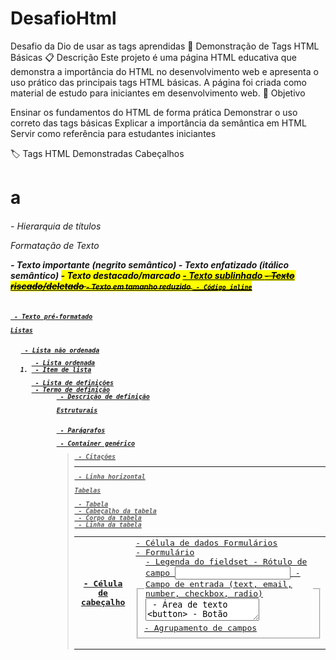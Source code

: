 # DesafioHtml
Desafio da Dio de usar as tags aprendidas
📄 Demonstração de Tags HTML Básicas
📋 Descrição
Este projeto é uma página HTML educativa que demonstra a importância do HTML no desenvolvimento web e apresenta o uso prático das principais tags HTML básicas. A página foi criada como material de estudo para iniciantes em desenvolvimento web.
🎯 Objetivo

Ensinar os fundamentos do HTML de forma prática
Demonstrar o uso correto das tags básicas
Explicar a importância da semântica em HTML
Servir como referência para estudantes iniciantes

🏷️ Tags HTML Demonstradas
Cabeçalhos

<h1> a <h6> - Hierarquia de títulos

Formatação de Texto

<strong> - Texto importante (negrito semântico)
<em> - Texto enfatizado (itálico semântico)
<mark> - Texto destacado/marcado
<u> - Texto sublinhado
<del> - Texto riscado/deletado
<small> - Texto em tamanho reduzido
<code> - Código inline
<pre> - Texto pré-formatado

Listas

<ul> - Lista não ordenada
<ol> - Lista ordenada
<li> - Item de lista
<dl> - Lista de definições
<dt> - Termo de definição
<dd> - Descrição de definição

Estruturais

<p> - Parágrafos
<div> - Container genérico
<blockquote> - Citações
<hr> - Linha horizontal

Tabelas

<table> - Tabela
<thead> - Cabeçalho da tabela
<tbody> - Corpo da tabela
<tr> - Linha da tabela
<th> - Célula de cabeçalho
<td> - Célula de dados

Formulários

<form> - Formulário
<fieldset> - Agrupamento de campos
<legend> - Legenda do fieldset
<label> - Rótulo de campo
<input> - Campo de entrada (text, email, number, checkbox, radio)
<textarea> - Área de texto
<button> - Botão

Semânticas HTML5

<figure> - Figura/imagem
<figcaption> - Legenda da figura
<aside> - Conteúdo relacionado
<footer> - Rodapé

Links

<a> - Links (http, mailto, tel)

🚀 Como Usar
1. Download do Arquivo
bash# Clone ou baixe o arquivo HTML
# Salve como: index.html ou demo-html.html
2. Abrir no Navegador

Clique duas vezes no arquivo HTML, ou
Arraste o arquivo para o navegador, ou
Use um servidor local:

bash# Com Python 3
python -m http.server 8000

# Com Node.js (http-server)
npx http-server

# Com PHP
php -S localhost:8000
3. Visualizar
Acesse http://localhost:8000 no navegador
🎨 Recursos da Página
✅ Conteúdo Educativo

Explicação sobre a importância do HTML
Histórico da evolução do HTML
Exemplos práticos de cada tag

✅ Design Responsivo

Layout adaptável para diferentes telas
CSS interno para estilização
Design limpo e profissional

✅ Acessibilidade

Estrutura semântica correta
Labels associados aos campos de formulário
Contraste adequado de cores
Hierarquia clara de cabeçalhos

✅ SEO Friendly

Meta tags apropriadas
Estrutura semântica
Conteúdo bem organizado

📚 Conteúdo Abordado

Introdução ao HTML

O que é HTML
Por que é importante


Evolução Histórica

Versões do HTML ao longo do tempo


Tags Essenciais

Demonstração prática de cada tag
Tabela explicativa com exemplos


Formatação de Texto

Diferentes formas de formatar texto
Diferença entre tags semânticas e de apresentação


Estruturas Complexas

Tabelas completas
Formulários interativos
Listas de definições


Elementos Semânticos

Importância da semântica
Tags HTML5 modernas


Boas Práticas

Acessibilidade
SEO
Manutenibilidade



🔧 Tecnologias Utilizadas

HTML5 - Estrutura e conteúdo
CSS3 - Estilização e layout
Semântica Web - Acessibilidade e SEO

📖 Para Estudantes
🎓 Como Estudar com Este Material

Leia o código fonte - Examine como cada tag é utilizada
Modifique elementos - Experimente alterar textos e estilos
Adicione conteúdo - Pratique adicionando suas próprias seções
Teste no navegador - Veja as mudanças em tempo real
